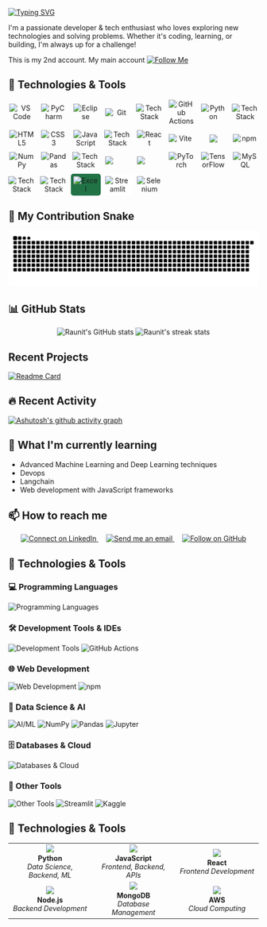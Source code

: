 [![Typing SVG](https://readme-typing-svg.demolab.com?font=Fira+Code&size=28&pause=1000&width=435&lines=Hi+there%2C+I'm+Raunit+Arya!+)](https://git.io/typing-svg)

I'm a passionate developer & tech enthusiast who loves exploring new technologies and solving problems. Whether it's coding, learning, or building, I'm always up for a challenge!

This is my 2nd account. My main account 
[![Follow Me](https://img.shields.io/badge/Follow%20Me-GitHub-black?style=social&logo=github)](https://github.com/RaunitArya)



## 🚀 Technologies & Tools

<p align="center" style="display: grid; grid-template-columns: repeat(auto-fit, minmax(50px, 1fr)); gap: 10px; align-items: center; justify-items: center;">

  <!-- Development Tools -->
  <img src="https://cdn.jsdelivr.net/gh/devicons/devicon/icons/vscode/vscode-original.svg" width="50" title="VS Code" alt="VS Code"/>
  <img src="https://cdn.jsdelivr.net/gh/devicons/devicon/icons/pycharm/pycharm-original.svg" width="50" title="PyCharm" alt="PyCharm"/>
  <img src="https://cdn.jsdelivr.net/gh/devicons/devicon/icons/eclipse/eclipse-original.svg" width="50" title="Eclipse" alt="Eclipse"/>
  <img src="https://cdn.jsdelivr.net/gh/devicons/devicon/icons/git/git-original.svg" width="50" title="Git" alt="Git"/>
  <img src="https://skillicons.dev/icons?i=github,bash,markdown" alt="Tech Stack"/>
  <img src="https://cdn.jsdelivr.net/gh/devicons/devicon/icons/githubactions/githubactions-original.svg" width="50" title="GitHub Actions" alt="GitHub Actions"/>

  <!-- Languages -->
  <img src="https://cdn.jsdelivr.net/gh/devicons/devicon/icons/python/python-original.svg" width="50" title="Python" alt="Python"/>
  <img src="https://skillicons.dev/icons?i=cpp,java" alt="Tech Stack"/>
  <img src="https://cdn.jsdelivr.net/gh/devicons/devicon/icons/html5/html5-original.svg" width="50" title="HTML5" alt="HTML5"/>
  <img src="https://cdn.jsdelivr.net/gh/devicons/devicon/icons/css3/css3-original.svg" width="50" title="CSS3" alt="CSS3"/>
  <img src="https://cdn.jsdelivr.net/gh/devicons/devicon/icons/javascript/javascript-original.svg" width="50" title="JavaScript" alt="JavaScript"/>
  <!-- Web Frameworks -->
  <img src="https://skillicons.dev/icons?i=tailwind" alt="Tech Stack"/>
  <img src="https://cdn.jsdelivr.net/gh/devicons/devicon/icons/react/react-original.svg" width="50" title="React" alt="React"/>
  <img src="https://cdn.jsdelivr.net/gh/devicons/devicon/icons/vitejs/vitejs-original.svg" width="50" title="Vite" alt="Vite"/>

  <img src="https://skillicons.dev/icons?i=nodejs,express,fastapi,appwrite,firebase,vercel"/>
  <img src="https://devicon-website.vercel.app/api/npm/original-wordmark.svg" width="50" title="npm" alt="npm" ></img>
  

  <!-- Data Science -->
  <img src="https://cdn.jsdelivr.net/gh/devicons/devicon/icons/numpy/numpy-original.svg" width="50" title="NumPy" alt="NumPy"/>
  <img src="https://cdn.jsdelivr.net/gh/devicons/devicon/icons/pandas/pandas-original.svg" width="50" title="Pandas" alt="Pandas"/>
  <img src="https://skillicons.dev/icons?i=sklearn" alt="Tech Stack"/>
  <img src="https://devicon-website.vercel.app/api/jupyter/original.svg" width="50"></img>
  <img src="https://devicon-website.vercel.app/api/kaggle/original-wordmark.svg" width="50"></img>
  <img src="https://cdn.jsdelivr.net/gh/devicons/devicon/icons/pytorch/pytorch-original.svg" width="50" title="PyTorch" alt="PyTorch"/>
  <img src="https://cdn.jsdelivr.net/gh/devicons/devicon/icons/tensorflow/tensorflow-original.svg" width="50" title="TensorFlow" alt="TensorFlow"/>
  <img src="https://cdn.jsdelivr.net/gh/devicons/devicon/icons/mysql/mysql-original.svg" width="50" title="MySQL" alt="MySQL"/>
  <img src="https://skillicons.dev/icons?i=mongodb,sqlite,aws" alt="Tech Stack"/>
  <img src="https://skillicons.dev/icons?i=docker" alt="Tech Stack"/>

  <!-- Additional Tools -->
  <img src="https://upload.wikimedia.org/wikipedia/commons/3/34/Microsoft_Office_Excel_%282019%E2%80%93present%29.svg" width="50" title="Excel" alt="Excel" style="background:#217346;padding:5px;border-radius:5px"/>
  <img src="https://cdn.jsdelivr.net/gh/devicons/devicon/icons/streamlit/streamlit-original.svg" width="50" title="Streamlit" alt="Streamlit" style="background:white;padding:5px;border-radius:5px"/>
  <img src="https://cdn.jsdelivr.net/gh/devicons/devicon/icons/selenium/selenium-original.svg" width="50" title="Selenium" alt="Selenium"/>
</p>

## 🐍 My Contribution Snake

 ![snake gif](https://github.com/raunitArya78/raunitArya78/blob/output/github-snake.svg)


## 📊 GitHub Stats

<p align="center">
  <img src="https://github-readme-stats.vercel.app/api?username=raunitArya78&show_icons=true&theme=radical" alt="Raunit's GitHub stats"/>
  <img src="https://github-readme-streak-stats.herokuapp.com/?user=raunitArya78&theme=radical" alt="Raunit's streak stats"/>
</p>

## Recent Projects
[![Readme Card](https://github-readme-stats.vercel.app/api/pin/?username=raunitarya78&theme=radical&repo=linkedin_clone)](https://github.com/raunitArya78/linkedin_clone)

## 🔥 Recent Activity

<!-- GitHub Activity Graph -->
[![Ashutosh's github activity graph](https://github-readme-activity-graph.vercel.app/graph?username=raunitArya78&theme=react-dark&hide_border=true)](https://github.com/raunitArya78)

## 🌱 What I'm currently learning
- Advanced Machine Learning and Deep Learning techniques
- Devops 
- Langchain
- Web development with JavaScript frameworks

## 📫 How to reach me

<p align="center">
  <a href="https://www.linkedin.com/in/raunit-arya" target="_blank">
    <img src="https://skillicons.dev/icons?i=linkedin" height="42" title="Connect on LinkedIn"/>
  </a>
   &nbsp;&nbsp;&nbsp;
  <a href="mailto:raunitarya599@gmail.com">
    <img src="https://skillicons.dev/icons?i=gmail" height="42" title="Send me an email"/>
  </a>
   &nbsp;&nbsp;&nbsp;
  <a href="https://github.com/raunitArya78" target="_blank">
    <img src="https://skillicons.dev/icons?i=github" height="42" title="Follow on GitHub"/>
  </a>
</p>


## 🚀 Technologies & Tools

### 💻 Programming Languages
<p align="justify">
  <img src="https://skillicons.dev/icons?i=python,cpp,java,javascript,html,css" alt="Programming Languages"/>
</p>

### 🛠️ Development Tools & IDEs
<p align="jsutify">
  <img src="https://skillicons.dev/icons?i=vscode,pycharm,eclipse,git,github,bash" alt="Development Tools"/>
  <img src="https://cdn.jsdelivr.net/gh/devicons/devicon/icons/githubactions/githubactions-original.svg" width="48" title="GitHub Actions"/>
</p>

### 🌐 Web Development
<p align="jsutify">
  <img src="https://skillicons.dev/icons?i=react,nodejs,express,tailwind,vite,vercel" alt="Web Development"/>
  <img src="https://devicon-website.vercel.app/api/npm/original-wordmark.svg" width="48" title="npm"/>
</p>

### 🤖 Data Science & AI
<p align="justify">
  <img src="https://skillicons.dev/icons?i=sklearn,pytorch,tensorflow" alt="AI/ML"/>
  <img src="https://cdn.jsdelivr.net/gh/devicons/devicon/icons/numpy/numpy-original.svg" width="48" title="NumPy"/>
  <img src="https://cdn.jsdelivr.net/gh/devicons/devicon/icons/pandas/pandas-original.svg" width="48" title="Pandas"/>
  <img src="https://devicon-website.vercel.app/api/jupyter/original.svg" width="48" title="Jupyter"/>
</p>

### 🗄️ Databases & Cloud
<p align="justify">
  <img src="https://skillicons.dev/icons?i=mysql,mongodb,sqlite,aws,firebase,docker" alt="Databases & Cloud"/>
</p>

### 🔧 Other Tools
<p align="jsutify">
  <img src="https://skillicons.dev/icons?i=fastapi,appwrite,selenium" alt="Other Tools"/>
  <img src="https://cdn.jsdelivr.net/gh/devicons/devicon/icons/streamlit/streamlit-original.svg" width="48" title="Streamlit"/>
  <img src="https://devicon-website.vercel.app/api/kaggle/original-wordmark.svg" width="48" title="Kaggle"/>
</p>



## 🚀 Technologies & Tools

<table align="center">
<tr>
<td align="center" width="200">
<img src="https://skillicons.dev/icons?i=python" width="48"/><br/>
<strong>Python</strong><br/>
<em>Data Science, Backend, ML</em>
</td>
<td align="center" width="200">
<img src="https://skillicons.dev/icons?i=javascript" width="48"/><br/>
<strong>JavaScript</strong><br/>
<em>Frontend, Backend, APIs</em>
</td>
<td align="center" width="200">
<img src="https://skillicons.dev/icons?i=react" width="48"/><br/>
<strong>React</strong><br/>
<em>Frontend Development</em>
</td>
</tr>
<tr>
<td align="center" width="200">
<img src="https://skillicons.dev/icons?i=nodejs" width="48"/><br/>
<strong>Node.js</strong><br/>
<em>Backend Development</em>
</td>
<td align="center" width="200">
<img src="https://skillicons.dev/icons?i=mongodb" width="48"/><br/>
<strong>MongoDB</strong><br/>
<em>Database Management</em>
</td>
<td align="center" width="200">
<img src="https://skillicons.dev/icons?i=aws" width="48"/><br/>
<strong>AWS</strong><br/>
<em>Cloud Computing</em>
</td>
</tr>
</table>




